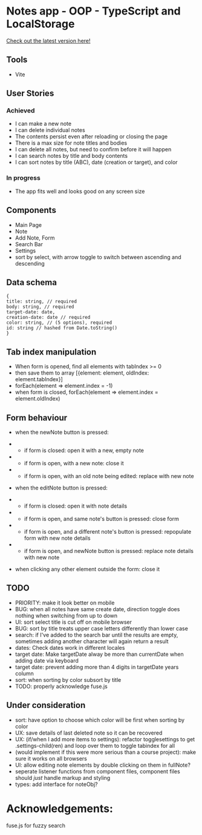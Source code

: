 # Notes app - OOP - TypeScript and LocalStorage

[Check out the latest version here!](https://crows-note-app.surge.sh)

## Tools

- Vite

## User Stories

### Achieved

- I can make a new note
- I can delete individual notes
- The contents persist even after reloading or closing the page
- There is a max size for note titles and bodies
- I can delete all notes, but need to confirm before it will happen
- I can search notes by title and body contents
- I can sort notes by title (ABC), date (creation or target), and color

### In progress

- The app fits well and looks good on any screen size

## Components

- Main Page
- Note
- Add Note, Form
- Search Bar
- Settings
- sort by select, with arrow toggle to switch between ascending and descending

## Data schema

```
{
title: string, // required
body: string, // required
target-date: date,
creation-date: date // required
color: string, // (5 options), required
id: string // hashed from Date.toString()
}
```

## Tab index manipulation 

- When form is opened, find all elements with tabIndex >= 0
- then save them to array [{element: element, oldIndex: element.tabIndex}]
- forEach(element => element.index = -1)
- when form is closed, forEach(element => element.index = element.oldIndex)

## Form behaviour

- when the newNote button is pressed:
- - if form is closed: open it with a new, empty note
- - if form is open, with a new note: close it
- - if form is open, with an old note being edited: replace with new note

- when the editNote button is pressed:
- - if form is closed: open it with note details
- - if form is open, and same note's button is pressed: close form
- - if form is open, and a different note's button is pressed: repopulate form with new note details
- - if form is open, and newNote button is pressed: replace note details with new note

- when clicking any other element outside the form: close it

## TODO

- PRIORITY: make it look better on mobile
- BUG: when all notes have same create date, direction toggle does nothing when switching from up to down
- UI: sort select title is cut off on mobile browser
- BUG: sort by title treats upper case letters differently than lower case
- search: if I've added to the search bar until the results are empty, sometimes adding another character will again return a result
- dates: Check dates work in different locales
- target date: Make targetDate alway be more than currentDate when adding date via keyboard
- target date: prevent adding more than 4 digits in targetDate years column
- sort: when sorting by color subsort by title
- TODO: properly acknowledge fuse.js

## Under consideration

- sort: have option to choose which color will be first when sorting by color
- UX: save details of last deleted note so it can be recovered
- UX: (if/when I add more items to settings): refactor togglesettings to get .settings-child(ren) and loop over them to toggle tabindex for all
- (would implement if this were more serious than a course project): make sure it works on all browsers
- UI: allow editing note elements by double clicking on them in fullNote?
- seperate listener functions from component files, component files should _just_ handle markup and styling
- types: add interface for noteObj?

# Acknowledgements:

fuse.js for fuzzy search
